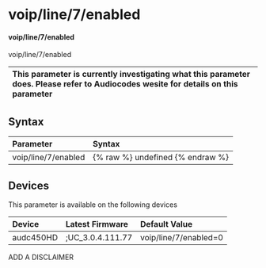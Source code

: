 ﻿---
description: voip/line/7/enabled
search: false
---

# voip/line/7/enabled

#### voip/line/7/enabled

voip/line/7/enabled


| This parameter is currently investigating what this parameter does. Please refer to Audiocodes wesite for details on this parameter | 
| :--- |

## Syntax
| Parameter | Syntax |
| :--- | :--- |
|voip/line/7/enabled | {% raw %} undefined {% endraw %}|

## Devices
This parameter is available on the following devices

| Device | Latest Firmware | Default Value |
|:---|:---|:---|
| audc450HD | ;UC_3.0.4.111.77 | voip/line/7/enabled=0 

ADD A DISCLAIMER
